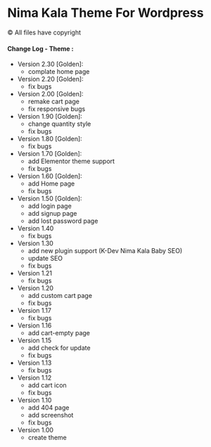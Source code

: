 # Nima Kala Theme For Wordpress
&copy; All files have copyright


#### Change Log - Theme :
 * Version 2.30 [Golden]:
   * complate home page 
 * Version 2.20 [Golden]:
   *  fix bugs
 * Version 2.00 [Golden]:
   * remake cart page
   * fix responsive bugs
 * Version 1.90 [Golden]:
   * change quantity style
   * fix bugs
 * Version 1.80 [Golden]:
   * fix bugs
 * Version 1.70 [Golden]:
   * add Elementor theme support 
   * fix bugs
 * Version 1.60 [Golden]:
   * add Home page
   * fix bugs
 * Version 1.50 [Golden]:
   * add login page
   * add signup page
   * add lost password page
 * Version 1.40
   * fix bugs
 * Version 1.30
   * add new plugin support (K-Dev Nima Kala Baby SEO)
   * update SEO
   * fix bugs
 * Version 1.21
   * fix bugs
 * Version 1.20
   * add custom cart page
   * fix bugs
 * Version 1.17
   * fix bugs
 * Version 1.16
   * add cart-empty page
 * Version 1.15 
   * add check for update
   * fix bugs
 * Version 1.13
   * fix bugs
 * Version 1.12
   * add cart icon
   * fix bugs
 * Version 1.10
   * add 404 page
   * add screenshot
   * fix bugs
 * Version 1.00
   * create theme
